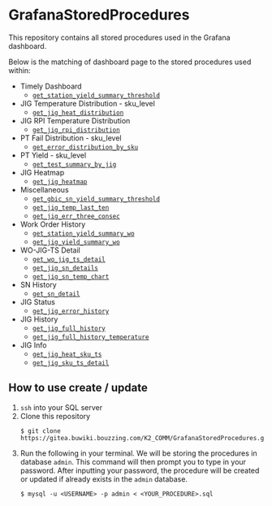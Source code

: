# GrafanaStoredProcedures

This repository contains all stored procedures used in the Grafana dashboard.

Below is the matching of dashboard page to the stored procedures used within:
- Timely Dashboard
    - [`get_station_yield_summary_threshold`](./get_station_yield_summary_threshold.sql)
- JIG Temperature Distribution - sku_level
    - [`get_jig_heat_distribution`](./get_jig_heat_distribution.sql)
- JIG RPI Temperature Distribution
    - [`get_jig_rpi_distribution`](./get_jig_rpi_distribution.sql)
- PT Fail Distribution - sku_level
    - [`get_error_distribution_by_sku`](./get_error_distribution_by_sku.sql)
- PT Yield - sku_level
    - [`get_test_summary_by_jig`](./get_test_summary_by_jig.sql)
- JIG Heatmap
    - [`get_jig_heatmap`](./get_jig_heatmap.sql)
- Miscellaneous
    - [`get_gbic_sn_yield_summary_threshold`](./get_gbic_sn_yield_summary_threshold.sql)
    - [`get_jig_temp_last_ten`](./get_jig_temp_last_ten.sql)
    - [`get_jig_err_three_consec`](./get_jig_err_three_consec.sql)
- Work Order History
    - [`get_station_yield_summary_wo`](./get_station_yield_summary_wo.sql)
    - [`get_jig_yield_summary_wo`](./get_jig_yield_summary_wo.sql)
- WO-JIG-TS Detail
    - [`get_wo_jig_ts_detail`](./get_wo_jig_ts_detail.sql)
    - [`get_jig_sn_details`](./get_jig_sn_details.sql)
    - [`get_jig_sn_temp_chart`](./get_jig_sn_temp_chart.sql)
- SN History
    - [`get_sn_detail`](./get_sn_detail.sql)
- JIG Status
    - [`get_jig_error_history`](./get_jig_error_history.sql)
- JIG History
    - [`get_jig_full_history`](./get_jig_full_history.sql)
    - [`get_jig_full_history_temperature`](./get_jig_full_history_temperature.sql)
- JIG Info
    - [`get_jig_heat_sku_ts`](./get_jig_heat_sku_ts.sql)
    - [`get_jig_sku_ts_detail`](./get_jig_sku_ts_detail.sql)

## How to use create / update

1. `ssh` into your SQL server
2. Clone this repository
    ```
    $ git clone https://gitea.buwiki.bouzzing.com/K2_COMM/GrafanaStoredProcedures.git
    ```
3. Run the following in your terminal. We will be storing the procedures in database `admin`. This command will then prompt you to type in your password. After inputting your password, the procedure will be created or updated if already exists in the `admin` database.
    ```
    $ mysql -u <USERNAME> -p admin < <YOUR_PROCEDURE>.sql 
    ```
